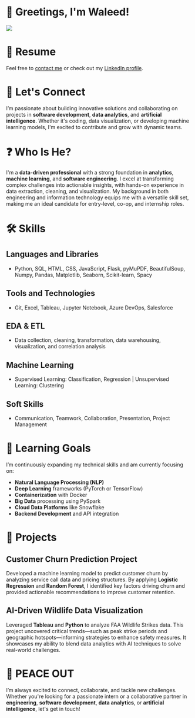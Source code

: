 # 👋 Greetings, I'm Waleed!

[![](https://komarev.com/ghpvc/?username=TRAP33ZOID&style=flat-square&color=green)](https://github.com/TRAP33ZOID)

# 🧾 Resume
Feel free to [contact me](mailto:waahmed+2025@torontomu.ca) or check out my [LinkedIn profile](https://www.linkedin.com/in/waleed-ahmed-8396a1187/).

# 🤝 Let's Connect
I’m passionate about building innovative solutions and collaborating on projects in **software development**, **data analytics**, and **artificial intelligence**. Whether it's coding, data visualization, or developing machine learning models, I'm excited to contribute and grow with dynamic teams.

# ❓ Who Is He?
I'm a **data-driven professional** with a strong foundation in **analytics**, **machine learning**, and **software engineering**. I excel at transforming complex challenges into actionable insights, with hands-on experience in data extraction, cleaning, and visualization. My background in both engineering and information technology equips me with a versatile skill set, making me an ideal candidate for entry-level, co-op, and internship roles.

# 🛠️ Skills

## Languages and Libraries
- Python, SQL, HTML, CSS, JavaScript, Flask, pyMuPDF, BeautifulSoup, Numpy, Pandas, Matplotlib, Seaborn, Scikit-learn, Spacy

## Tools and Technologies 
- Git, Excel, Tableau, Jupyter Notebook, Azure DevOps, Salesforce

## EDA & ETL 
- Data collection, cleaning, transformation, data warehousing, visualization, and correlation analysis

## Machine Learning 
- Supervised Learning: Classification, Regression | Unsupervised Learning: Clustering

## Soft Skills 
- Communication, Teamwork, Collaboration, Presentation, Project Management

# 🌱 Learning Goals
I’m continuously expanding my technical skills and am currently focusing on:
- **Natural Language Processing (NLP)**
- **Deep Learning** frameworks (PyTorch or TensorFlow)
- **Containerization** with Docker
- **Big Data** processing using PySpark
- **Cloud Data Platforms** like Snowflake
- **Backend Development** and API integration

# 🔭 Projects

## Customer Churn Prediction Project
Developed a machine learning model to predict customer churn by analyzing service call data and pricing structures. By applying **Logistic Regression** and **Random Forest**, I identified key factors driving churn and provided actionable recommendations to improve customer retention.

## AI-Driven Wildlife Data Visualization
Leveraged **Tableau** and **Python** to analyze FAA Wildlife Strikes data. This project uncovered critical trends—such as peak strike periods and geographic hotspots—informing strategies to enhance safety measures. It showcases my ability to blend data analytics with AI techniques to solve real-world challenges.

# 🚀 PEACE OUT
I’m always excited to connect, collaborate, and tackle new challenges. Whether you're looking for a passionate intern or a collaborative partner in **engineering**, **software development**, **data analytics**, or **artificial intelligence**, let's get in touch!
